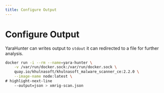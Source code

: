 ```yaml
---
title: Configure Output
---
```



# Configure Output

YaraHunter can writes output to `stdout` it can redirected to a file for further analysis.

```bash
docker run -i --rm --name=yara-hunter \
    -v /var/run/docker.sock:/var/run/docker.sock \
    quay.io/khulnasoft/khulnasoft_malware_scanner_ce:2.2.0 \
    --image-name node:latest \
# highlight-next-line
    --output=json > xmrig-scan.json
```
